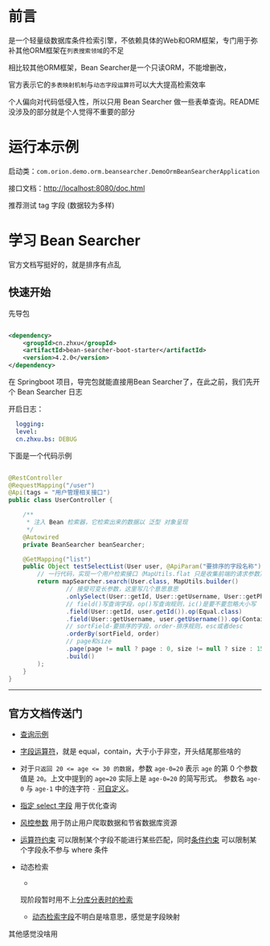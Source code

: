 # 前言

[](https://bs.zhxu.cn/)
是一个轻量级数据库条件检索引擎，不依赖具体的Web和ORM框架，专门用于弥补其他ORM框架在`列表搜索领域`的不足

相比较其他ORM框架，Bean Searcher是一个只读ORM，不能增删改，

官方表示它的`多表映射机制`与`动态字段运算符`可以大大提高检索效率

个人偏向对代码低侵入性，所以只用 Bean Searcher 做一些表单查询。README没涉及的部分就是个人觉得不重要的部分

# 运行本示例

启动类：`com.orion.demo.orm.beansearcher.DemoOrmBeanSearcherApplication`

接口文档：[http://localhost:8080/doc.html](http://localhost:8080/doc.html)

推荐测试 tag 字段 (数据较为多样)

# 学习 Bean Searcher

官方文档写挺好的，就是排序有点乱

## 快速开始

先导包

```xml

<dependency>
    <groupId>cn.zhxu</groupId>
    <artifactId>bean-searcher-boot-starter</artifactId>
    <version>4.2.0</version>
</dependency>
```

在 Springboot 项目，导完包就能直接用Bean Searcher了，在此之前，我们先开个 Bean Searcher 日志

开启日志：

```yaml
  logging:
  level:
  cn.zhxu.bs: DEBUG
```

下面是一个代码示例

```java

@RestController
@RequestMapping("/user")
@Api(tags = "用户管理相关接口")
public class UserController {

    /**
     * 注入 Bean 检索器，它检索出来的数据以 泛型 对象呈现
     */
    @Autowired
    private BeanSearcher beanSearcher;

    @GetMapping("list")
    public Object testSelectList(User user, @ApiParam("要排序的字段名称") String sortField, @ApiParam("asc / desc") String order, Integer page, Integer size) {
        // 一行代码，实现一个用户检索接口（MapUtils.flat 只是收集前端的请求参数）
        return mapSearcher.search(User.class, MapUtils.builder()
                // 接受可变长参数，这里写几个意思意思
                .onlySelect(User::getId, User::getUsername, User::getPhone, User::getTags)
                // field()写查询字段，op()写查询规则，ic()是要不要忽略大小写
                .field(User::getId, user.getId()).op(Equal.class)
                .field(User::getUsername, user.getUsername()).op(Contain.class).ic(true)
                // sortField-要排序的字段，order-排序规则，esc或者desc
                .orderBy(sortField, order)
                // page和size
                .page(page != null ? page : 0, size != null ? size : 15)
                .build()
        );
    }
}

```

---

## 官方文档传送门

- [查询示例](https://bs.zhxu.cn/guide/latest/simples.html#%E6%9F%A5%E8%AF%A2%E6%96%B9%E6%B3%95)

- [字段运算符](https://bs.zhxu.cn/guide/latest/params.html#%E5%AD%97%E6%AE%B5%E8%BF%90%E7%AE%97%E7%AC%A6)，就是
  equal，contain，大于小于非空，开头结尾那些啥的

- 对于`只返回 20 <= age <= 30 的数据`，参数 `age-0=20` 表示 `age` 的第 0 个参数值是 `20`。上文中提到的 `age=20` 实际上是
  `age-0=20` 的简写形式。 参数名 `age-0` 与 `age-1`
  中的连字符 `-` [可自定义](https://bs.zhxu.cn/guide/latest/params.html#%E5%AD%97%E6%AE%B5%E8%A1%8D%E7%94%9F%E8%A7%84%E5%88%99)。

- [指定 select 字段](https://bs.zhxu.cn/guide/latest/params.html#%E6%8C%87%E5%AE%9A-select-%E5%AD%97%E6%AE%B5) 用于优化查询

- [风控参数](https://bs.zhxu.cn/guide/latest/params.html#%E9%A3%8E%E6%8E%A7%E5%8F%82%E6%95%B0) 用于防止用户爬取数据和节省数据库资源

- [运算符约束](https://bs.zhxu.cn/guide/latest/advance.html#%E8%BF%90%E7%AE%97%E7%AC%A6%E7%BA%A6%E6%9D%9F)
  可以限制某个字段不能进行某些匹配，同时[条件约束](https://bs.zhxu.cn/guide/latest/advance.html#%E6%9D%A1%E4%BB%B6%E7%BA%A6%E6%9D%9F)
  可以限制某个字段永不参与 where 条件

- 动态检索

    -
  现阶段暂时用不上[分库分表时的检索](https://bs.zhxu.cn/guide/latest/simples.html#%E5%88%86%E8%A1%A8%E6%A3%80%E7%B4%A2)
    - [动态检索字段](https://bs.zhxu.cn/guide/latest/bean.html#%E5%B5%8C%E5%85%A5%E5%88%B0-dbfield)不明白是啥意思，感觉是字段映射

其他感觉没啥用